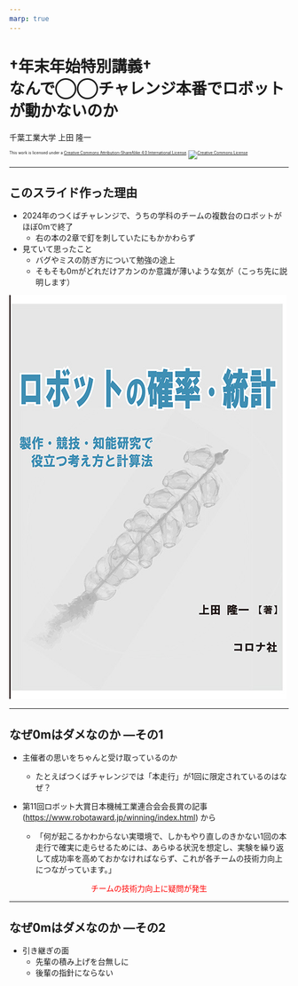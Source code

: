 ```yaml
---
marp: true
---
```


<!-- footer: 0mはアカン -->

# $\dagger$年末年始特別講義$\dagger$<br />なんで◯◯チャレンジ本番でロボットが動かないのか

千葉工業大学 上田 隆一

<p style="font-size:50%">
This work is licensed under a <a rel="license" href="http://creativecommons.org/licenses/by-sa/4.0/">Creative Commons Attribution-ShareAlike 4.0 International License</a>.
<a rel="license" href="http://creativecommons.org/licenses/by-sa/4.0/">
<img alt="Creative Commons License" style="border-width:0" src="https://i.creativecommons.org/l/by-sa/4.0/88x31.png" /></a>
</p>

---

<!-- paginate: true -->

## このスライド作った理由

- 2024年のつくばチャレンジで、うちの学科のチームの複数台のロボットがほぼ0mで終了
    - 右の本の2章で釘を刺していたにもかかわらず
- 見ていて思ったこと
    - バグやミスの防ぎ方について勉強の途上
    - そもそも0mがどれだけアカンのか意識が薄いような気が（こっち先に説明します）

![bg right:30% 100%](book.png)

---

## なぜ0mはダメなのか ―その1

- 主催者の思いをちゃんと受け取っているのか
    - たとえばつくばチャレンジでは「本走行」が1回に限定されているのはなぜ？

- 第11回ロボット大賞日本機械工業連合会会長賞の記事(https://www.robotaward.jp/winning/index.html) から
    - 「何が起こるかわからない実環境で、しかもやり直しのきかない1回の本走行で確実に走らせるためには、あらゆる状況を想定し、実験を繰り返して成功率を高めておかなければならず、これが各チームの技術力向上につながっています。」

<center><span style="color:red">チームの技術力向上に疑問が発生</span></center>

---

## なぜ0mはダメなのか ―その2

- 引き継ぎの面
    - 先輩の積み上げを台無しに 
    - 後輩の指針にならない
